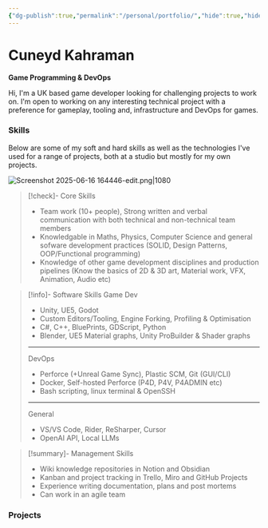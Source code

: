 ```yaml
---
{"dg-publish":true,"permalink":"/personal/portfolio/","hide":true,"hideInGraph":true,"noteIcon":"1"}
---
```


# Cuneyd Kahraman
**Game Programming & DevOps**

Hi, I'm a UK based game developer looking for challenging projects to work on. I'm open to working on any interesting technical project with a preference for gameplay, tooling and, infrastructure and DevOps for games.

### Skills

Below are some of my soft and hard skills as well as the technologies I've used for a range of projects, both at a studio but mostly for my own projects.

![Screenshot 2025-06-16 164446-edit.png|1080](/img/user/_Bit%20Lab%20Organisation/Bit%20Lab%20Site%20Images/Screenshot%202025-06-16%20164446-edit.png)

> [!check]- Core Skills
>- Team work (10+ people), Strong written and verbal communication with both technical and non-technical team members
>- Knowledgable in Maths, Physics, Computer Science and general sofware development practices (SOLID, Design Patterns, OOP/Functional programming)
>- Knowledge of other game development disciplines and production pipelines (Know the basics of 2D & 3D art, Material work, VFX, Animation, Audio etc)

> [!info]- Software Skills
>Game Dev
>- Unity, UE5, Godot
>- Custom Editors/Tooling, Engine Forking, Profiling & Optimisation
>- C#, C++, BluePrints, GDScript, Python  
>- Blender, UE5 Material graphs, Unity ProBuilder & Shader graphs
>---
>DevOps
>- Perforce (+Unreal Game Sync), Plastic SCM, Git (GUI/CLI)
>- Docker, Self-hosted Perforce (P4D, P4V, P4ADMIN etc)
>- Bash scripting, linux terminal & OpenSSH
>---
>General
>- VS/VS Code, Rider, ReSharper, Cursor
>- OpenAI API, Local LLMs

> [!summary]- Management Skills
>- Wiki knowledge repositories in Notion and Obsidian
>- Kanban and project tracking in Trello, Miro and GitHub Projects
>- Experience writing documentation, plans and post mortems
>- Can work in an agile team

### Projects

